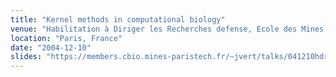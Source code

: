 ```yaml
---
title: "Kernel methods in computational biology"
venue: "Habilitation à Diriger les Recherches defense, Ecole des Mines de Paris"
location: "Paris, France"
date: "2004-12-10"
slides: "https://members.cbio.mines-paristech.fr/~jvert/talks/041210hdr/hdr.pdf"
---
```

